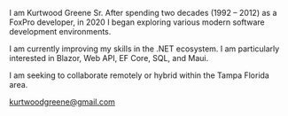 I am Kurtwood Greene Sr. After spending two decades (1992 – 2012) as a FoxPro developer, in 2020 I began exploring various modern software development environments.

I am currently improving my skills in the .NET ecosystem. I am particularly interested in Blazor, Web API, EF Core, SQL, and Maui.

I am seeking to collaborate remotely or hybrid within the Tampa Florida area.

kurtwoodgreene@gmail.com
